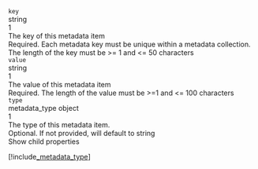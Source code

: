<div class="property">
    <div class="name"><code>key</code></div>
    <div class="type">string</div>
    <div class="occurs">1</div>
    <div class="description">The key of this metadata item</div>
    <div class="validation">Required. Each metadata key must be unique within a metadata collection. The length of the key must be >= 1 and <= 50 characters</div>
</div>
<div class="property">
    <div class="name"><code>value</code></div>
    <div class="type">string</div>
    <div class="occurs">1</div>
    <div class="description">The value of this metadata item</div>
    <div class="validation">Required. The length of the value must be >=1 and <= 100 characters</div>            
</div>
<div class="property">
    <div class="name"><code>type</code></div>
    <div class="type">metadata_type object</div>
    <div class="occurs">1</div>
    <div class="description">The type of this metadata item.</div>
    <div class="validation">Optional. If not provided, will default to string</div>     
    <div class="dropdown" onclick="dropFunction(this)">Show child properties
        <div class="dropdown-content">

[!include[_metadata_type](_metadata_type.md)]
</div>
    </div>              
</div>
